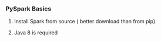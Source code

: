 
### PySpark Basics

1. Install Spark from source ( better download than from pip)

2. Java 8 is required 


